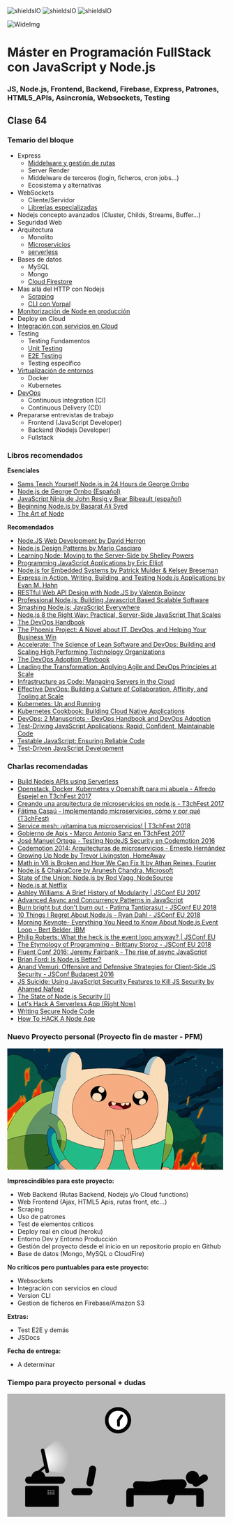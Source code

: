 ![shieldsIO](https://img.shields.io/github/issues/Fictizia/Master-en-programacion-fullstack-con-JavaScript-y-Node.js_ed3.svg)
![shieldsIO](https://img.shields.io/github/forks/Fictizia/Master-en-programacion-fullstack-con-JavaScript-y-Node.js_ed3.svg)
![shieldsIO](https://img.shields.io/github/stars/Fictizia/Master-en-programacion-fullstack-con-JavaScript-y-Node.js_ed3.svg)


![WideImg](http://fictizia.com/img/github/Fictizia-plan-estudios-github.jpg)

# Máster en Programación FullStack con JavaScript y Node.js
### JS, Node.js, Frontend, Backend, Firebase, Express, Patrones, HTML5_APIs, Asincronía, Websockets, Testing

## Clase 64

### Temario del bloque

- Express
    - [Middelware y gestión de rutas](https://azure.microsoft.com/es-es/overview/what-is-middleware/)
    - Server Render
    - Middelware de terceros (login, ficheros, cron jobs...)
    - Ecosistema y alternativas
- WebSockets
    - Cliente/Servidor
    - [Librerías especializadas](https://www.youtube.com/watch?v=GeN7g4bdHiM)
- Nodejs concepto avanzados (Cluster, Childs, Streams, Buffer...)
- Seguridad Web
- Arquitectura
    - Monolito
    - [Microservicios](https://www.chakray.com/es/devops-arquitectura-monolitica-vs-microservicios/)
    - [serverless](https://medium.com/@PamRucinque/qu%C3%A9-es-eso-de-serverless-f4f6c8949b87)
- Bases de datos
    - MySQL
    - Mongo
    - [Cloud Firestore](https://firebase.google.com/docs/firestore?hl=es-419)
- Mas allá del HTTP con Nodejs
    - [Scraping](https://medium.com/swlh/an-introduction-to-web-scraping-with-puppeteer-3d35a51fdca0)
    - [CLI con Vorpal](https://vorpal.js.org/)
- [Monitorización de Node en producción](https://desarrolloweb.com/articulos/ejecutar-aplicacion-nodejs-pm2.html)
- Deploy en Cloud
- [Integración con servicios en Cloud](https://blog.newrelic.com/engineering/cloud-application-deployment-tools/)
- Testing
    - Testing Fundamentos
    - [Unit Testing](https://geekflare.com/javascript-unit-testing/)
    - [E2E Testing](https://medium.com/welldone-software/an-overview-of-javascript-testing-7ce7298b9870)
    - Testing específico
- [Virtualización de entornos](https://www.xataka.com/otros/docker-a-kubernetes-entendiendo-que-contenedores-que-mayores-revoluciones-industria-desarrollo)
    - Docker
    - Kubernetes
- [DevOps](https://about.gitlab.com/stages-devops-lifecycle/continuous-integration/)
    - Continuous integration (CI)
    - Continuous Delivery (CD)
- Prepararse entrevistas de trabajo 
    - Frontend (JavaScript Developer)
    - Backend (Nodejs Developer)
    - Fullstack

### Libros recomendados

**Esenciales**
- [Sams Teach Yourself Node.js in 24 Hours de George Ornbo](https://www.pearson.com/us/higher-education/program/Ornbo-Sams-Teach-Yourself-Node-js-in-24-Hours/PGM24237.html)
- [Node.js de George Ornbo (Español)](https://www.anayamultimedia.es/libro.php?id=3275163)
- [JavaScript Ninja de John Resig y Bear Bibeault (español)](https://www.amazon.es/JavaScript-Ninja-Anaya-Multimedia-Manning/dp/8441533970)
- [Beginning Node.js by Basarat Ali Syed](https://www.amazon.com/Beginning-Node-js-Basarat-Syed/dp/1484201884/)
- [The Art of Node](https://github.com/maxogden/art-of-node#the-art-of-node)

**Recomendados**
- [Node.JS Web Development by David Herron](https://www.amazon.com/Node-JS-Web-Development-David-Herron/dp/1785881507)
- [Node.js Design Patterns by Mario Casciaro](https://www.amazon.com/Node-js-Design-Patterns-Mario-Casciaro/dp/1783287314/)
- [Learning Node: Moving to the Server-Side by Shelley Powers](https://www.amazon.com/Learning-Node-Server-Side-Shelley-Powers/dp/1491943122)
- [Programming JavaScript Applications by Eric Elliot](http://shop.oreilly.com/product/0636920033141.do?intcmp=il-npa-books-video-product_chimera)
- [Node.js for Embedded Systems by Patrick Mulder & Kelsey Breseman](http://shop.oreilly.com/product/0636920041504.do)
- [Express in Action. Writing, Building, and Testing Node.js Applications by Evan M. Hahn](https://www.manning.com/books/express-in-action)
- [RESTful Web API Design with Node.JS by Valentin Bojinov](https://www.amazon.com/RESTful-Web-API-Design-Node-JS/dp/1786469138)
- [Professional Node.js: Building Javascript Based Scalable Software](https://www.amazon.com/Professional-Node-js-Building-Javascript-Scalable/dp/1118185463)
- [Smashing Node.js: JavaScript Everywhere](https://www.amazon.com/Smashing-Node-js-JavaScript-Guillermo-Rauch/dp/1119962595)
- [Node.js 8 the Right Way: Practical, Server-Side JavaScript That Scales](https://www.amazon.com/Node-js-Right-Way-Server-Side-JavaScript/dp/168050195X)
- [The DevOps Handbook](https://www.amazon.com/DevOps-Handbook-World-Class-Reliability-Organizations/dp/1942788002/)
- [The Phoenix Project: A Novel about IT, DevOps, and Helping Your Business Win](https://www.amazon.com/Phoenix-Project-DevOps-Helping-Business/dp/1942788290/)
- [Accelerate: The Science of Lean Software and DevOps: Building and Scaling High Performing Technology Organizations](https://www.amazon.com/Accelerate-Software-Performing-Technology-Organizations/dp/1942788339/)
- [The DevOps Adoption Playbook](https://www.amazon.com/DevOps-Adoption-Playbook-Multi-Speed-Enterprise/dp/1119308747/)
- [Leading the Transformation: Applying Agile and DevOps Principles at Scale](https://www.amazon.com/Leading-Transformation-Applying-DevOps-Principles/dp/1942788010/)
- [Infrastructure as Code: Managing Servers in the Cloud](https://www.amazon.com/Infrastructure-Code-Managing-Servers-Cloud/dp/1491924357/)
- [Effective DevOps: Building a Culture of Collaboration, Affinity, and Tooling at Scale](https://www.amazon.com/Effective-DevOps-Building-Collaboration-Affinity/dp/1491926309/)
- [Kubernetes: Up and Running](https://www.amazon.com/Kubernetes-Running-Dive-Future-Infrastructure/dp/1491935677)
- [Kubernetes Cookbook: Building Cloud Native Applications](https://www.amazon.com/Kubernetes-Cookbook-Building-Native-Applications/dp/1491979682/)
- [DevOps: 2 Manuscripts - DevOps Handbook and DevOps Adoption](https://www.amazon.com/DevOps-Manuscripts-Handbook-Adoption/dp/1976066158/)
- [Test-Driving JavaScript Applications: Rapid, Confident, Maintainable Code](https://www.amazon.es/dp/B01MQGX4CA/)
- [Testable JavaScript: Ensuring Reliable Code](https://www.amazon.com/Testable-JavaScript-Ensuring-Reliable-Code/dp/1449323391)
- [Test-Driven JavaScript Development](https://www.amazon.es/dp/B004519O02)

### Charlas recomendadas

- [Build Nodejs APIs using Serverless](https://www.youtube.com/watch?v=837zPKooaaU)
- [Openstack, Docker, Kubernetes y Openshift para mi abuela - Alfredo Espejel en T3chFest 2017](https://www.youtube.com/watch?v=UFE-Nz9cxJg)
- [Creando una arquitectura de microservicios en node.js - T3chFest 2017](https://www.youtube.com/watch?v=a4V11Q6bO70)
- [Fátima Casaú - Implementando microservicios, cómo y por qué (T3chFest)](https://www.youtube.com/watch?v=_HPQEMfey5o)
- [Service mesh: ¡vitamina tus microservicios! | T3chFest 2018](https://www.youtube.com/watch?v=9loOPuA7QZw)
- [Gobierno de Apis - Marco Antonio Sanz en T3chFest 2017](https://www.youtube.com/watch?v=TpRPkc13WyI)
- [José Manuel Ortega - Testing NodeJS Security en Codemotion 2016](https://www.youtube.com/watch?v=8h5n6N-dtGE)
- [Codemotion 2014: Arquitecturas de microservicios - Ernesto Hernández](https://www.youtube.com/watch?v=BnAXyaAPxuE)
- [Growing Up Node by Trevor Livingston, HomeAway](https://www.youtube.com/watch?v=m4Wpx4Ul5fs)
- [Math in V8 is Broken and How We Can Fix It by Athan Reines, Fourier](https://www.youtube.com/watch?v=03WhsgTpp7g)
- [Node.js & ChakraCore by Arunesh Chandra, Microsoft](https://www.youtube.com/watch?v=zGmQR7iBfD4)
- [State of the Union: Node.js by Rod Vagg, NodeSource](https://www.youtube.com/watch?v=vgEzZjuyL2E)
- [Node.js at Netflix](https://www.youtube.com/watch?v=p74282nDMX8)
- [Ashley Williams: A Brief History of Modularity | JSConf EU 2017](https://www.youtube.com/watch?v=vypCsVm5z28)
- [Advanced Async and Concurrency Patterns in JavaScript](https://www.youtube.com/watch?v=Qg1SvpIau6U)
- [Burn bright but don't burn out - Patima Tantiprasut - JSConf EU 2018](https://www.youtube.com/watch?v=Bys_QWm5rDE)
- [10 Things I Regret About Node.js - Ryan Dahl - JSConf EU 2018](https://www.youtube.com/watch?v=M3BM9TB-8yA)
- [Morning Keynote- Everything You Need to Know About Node.js Event Loop - Bert Belder, IBM](https://www.youtube.com/watch?v=PNa9OMajw9w)
- [Philip Roberts: What the heck is the event loop anyway? | JSConf EU](https://www.youtube.com/watch?v=8aGhZQkoFbQ)
- [The Etymology of Programming - Brittany Storoz - JSConf EU 2018](https://www.youtube.com/watch?v=2KTK2qD4-gs)
- [Fluent Conf 2016: Jeremy Fairbank - The rise of async JavaScript](https://www.youtube.com/watch?v=QtgR94Q2pt4)
- [Brian Ford: Is Node.js Better?](https://www.youtube.com/watch?v=C5fa1LZYodQ)
- [Anand Vemuri: Offensive and Defensive Strategies for Client-Side JS Security - JSConf Budapest 2016](https://www.youtube.com/watch?v=qNmOUzxGg0Y)
- [JS Suicide: Using JavaScript Security Features to Kill JS Security by Ahamed Nafeez](https://www.youtube.com/watch?v=y6CnUiW0J8g)
- [The State of Node.js Security [I]](https://www.youtube.com/watch?v=14IJEjTcG9g)
- [Let's Hack A Serverless App (Right Now)](https://www.youtube.com/watch?v=RDwOZ6vQGKo)
- [Writing Secure Node Code](https://www.youtube.com/watch?v=2RdAn5OKhmY)
- [How To HACK A Node App](https://www.youtube.com/watch?v=Wx3WlQLFa3w)

### Nuevo Proyecto personal (Proyecto fin de master - PFM)

![reto](../assets/clase64/a9a11bf8-aa43-4c1e-8727-d7f7ce6f945e.gif)

**Imprescindibles para este proyecto:**
- Web Backend (Rutas Backend, Nodejs y/o Cloud functions)
- Web Frontend (Ajax, HTML5 Apis, rutas front, etc...)
- Scraping
- Uso de patrones
- Test de elementos críticos
- Deploy real en cloud (heroku)
- Entorno Dev y Entorno Producción
- Gestión del proyecto desde el inicio en un repositorio propio en Github
- Base de datos (Mongo, MySQL o CloudFire)

**No críticos pero puntuables para este proyecto:**
- Websockets
- Integración con servicios en cloud
- Version CLI
- Gestion de ficheros en Firebase/Amazon S3

**Extras:**
- Test E2E y demás
- JSDocs

**Fecha de entrega:**
- A determinar


### Tiempo para proyecto personal + dudas

![proyecto](../assets/clase64/coding.gif)